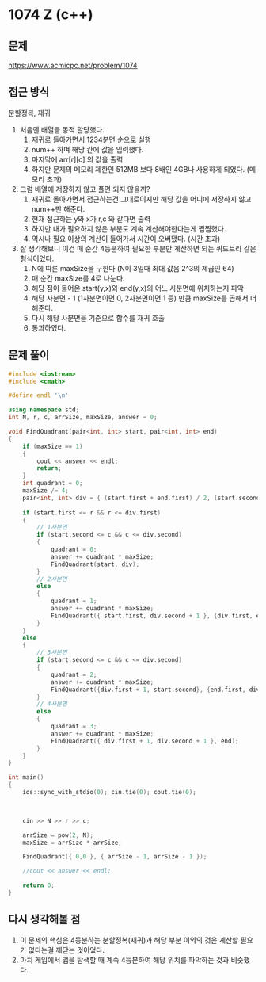 # 1074 Z (c++)

## 문제
https://www.acmicpc.net/problem/1074

## 접근 방식
분할정복, 재귀
1. 처음엔 배열을 동적 할당했다.
    1. 재귀로 돌아가면서 1234분면 순으로 실행
    2. num++ 하며 해당 칸에 값을 입력했다.
    3. 마지막에 arr[r][c] 의 값을 출력
    4. 하지만 문제의 메모리 제한인 512MB 보다 8배인 4GB나 사용하게 되었다. (메모리 초과)
2. 그럼 배열에 저장하지 않고 풀면 되지 않을까?
    1. 재귀로 돌아가면서 접근하는건 그대로이지만 해당 값을 어디에 저장하지 않고 num++만 해준다.
    2. 현재 접근하는 y와 x가 r,c 와 같다면 출력
    3. 하지만 내가 필요하지 않은 부분도 계속 계산해야한다는게 찜찜했다.
    4. 역시나 필요 이상의 계산이 들어가서 시간이 오버됐다. (시간 초과)
3. 잘 생각해보니 이건 매 순간 4등분하여 필요한 부분만 계산하면 되는 쿼드트리 같은 형식이었다.
    1. N에 따른 maxSize을 구한다 (N이 3일때 최대 값음 2^3의 제곱인 64)
    2. 매 순간 maxSize를 4로 나눈다.
    3. 해당 점이 들어온 start(y,x)와 end(y,x)의 어느 사분면에 위치하는지 파악
    4. 해당 사분면 - 1 (1사분면이면 0, 2사분면이면 1 등) 만큼 maxSize를 곱해서 더해준다.
    5. 다시 해당 사분면을 기준으로 함수를 재귀 호출
    6. 통과하였다.


## 문제 풀이
```c++
#include <iostream>
#include <cmath>

#define endl '\n'

using namespace std;
int N, r, c, arrSize, maxSize, answer = 0;

void FindQuadrant(pair<int, int> start, pair<int, int> end)
{
	if (maxSize == 1)
	{
		cout << answer << endl;
		return;
	}
	int quadrant = 0;
	maxSize /= 4;
	pair<int, int> div = { (start.first + end.first) / 2, (start.second + end.second) / 2 };
	
	if (start.first <= r && r <= div.first)
	{
		// 1사분면
		if (start.second <= c && c <= div.second)
		{
			quadrant = 0;
			answer += quadrant * maxSize;
			FindQuadrant(start, div);
		}
		// 2사분면
		else
		{
			quadrant = 1;
			answer += quadrant * maxSize;
			FindQuadrant({ start.first, div.second + 1 }, {div.first, end.second});
		}
	}
	else
	{
		// 3사분면
		if (start.second <= c && c <= div.second)
		{
			quadrant = 2;
			answer += quadrant * maxSize;
			FindQuadrant({div.first + 1, start.second}, {end.first, div.second});
		}
		// 4사분면
		else
		{
			quadrant = 3;
			answer += quadrant * maxSize;
			FindQuadrant({ div.first + 1, div.second + 1 }, end);
		}
	}
}

int main()
{
	ios::sync_with_stdio(0); cin.tie(0); cout.tie(0);

	

	cin >> N >> r >> c;

	arrSize = pow(2, N);
	maxSize = arrSize * arrSize;

	FindQuadrant({ 0,0 }, { arrSize - 1, arrSize - 1 });

	//cout << answer << endl;

	return 0;
}
```

## 다시 생각해볼 점
1. 이 문제의 핵심은 4등분하는 분할정복(재귀)과 해당 부분 이외의 것은 계산할 필요가 없다는걸 깨닫는 것이었다.
2. 마치 게임에서 맵을 탐색할 때 계속 4등분하여 해당 위치를 파악하는 것과 비슷했다.
